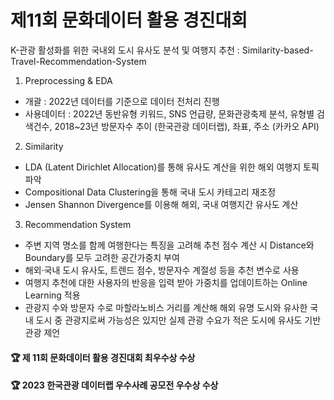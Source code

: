 # 제11회 문화데이터 활용 경진대회
K-관광 활성화를 위한 국내외 도시 유사도 분석 및 여행지 추천
: Similarity-based-Travel-Recommendation-System

1. Preprocessing & EDA
- 개괄 : 2022년 데이터를 기준으로 데이터 전처리 진행
- 사용데이터 
: 2022년 동반유형 키워드, SNS 언급량, 문화관광축제 분석, 유형별 검색건수, 2018~23년 방문자수 추이 (한국관광 데이터랩), 좌표, 주소 (카카오 API)

2. Similarity
- LDA (Latent Dirichlet Allocation)를 통해 유사도 계산을 위한 해외 여행지 토픽 파악
- Compositional Data Clustering을 통해 국내 도시 카테고리 재조정
- Jensen Shannon Divergence를 이용해 해외, 국내 여행지간 유사도 계산

3. Recommendation System
- 주변 지역 명소를 함께 여행한다는 특징을 고려해 추천 점수 계산 시 Distance와 Boundary를 모두 고려한 공간가중치 부여
- 해외·국내 도시 유사도, 트렌드 점수, 방문자수 계절성 등을 추천 변수로 사용
- 여행지 추천에 대한 사용자의 반응을 입력 받아 가중치를 업데이트하는 Online Learning 적용
- 관광지 수와 방문자 수로 마할라노비스 거리를 계산해 해외 유명 도시와 유사한 국내 도시 중 관광지로써 가능성은 있지만 실제 관광 수요가 적은 도시에 유사도 기반 관광 제언

#### 🏆 제 11회 문화데이터 활용 경진대회 최우수상 수상 
#### 🏆 2023 한국관광 데이터랩 우수사례 공모전 우수상 수상
